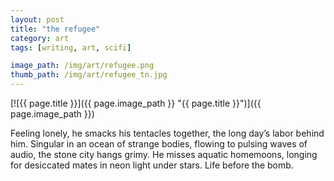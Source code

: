 ```yaml
---
layout: post
title: "the refugee"
category: art
tags: [writing, art, scifi]

image_path: /img/art/refugee.png
thumb_path: /img/art/refugee_tn.jpg
---
```

[![{{ page.title }}]({{ page.image_path }} "{{ page.title }}")]({{ page.image_path }})




Feeling lonely, he smacks his tentacles together, the long day’s labor behind him. Singular in an ocean of strange bodies, flowing to pulsing waves of audio, the stone city hangs grimy. He misses aquatic homemoons, longing for desiccated mates in neon light under stars. Life before the bomb.